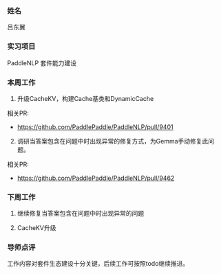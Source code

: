 ### 姓名

吕东翼

### 实习项目

PaddleNLP 套件能力建设

### 本周工作

1. 升级CacheKV，构建Cache基类和DynamicCache

相关PR:

- https://github.com/PaddlePaddle/PaddleNLP/pull/9401

2. 调研当答案包含在问题中时出现异常的修复方式，为Gemma手动修复此问题。

相关PR:

- https://github.com/PaddlePaddle/PaddleNLP/pull/9462

### 下周工作

1. 继续修复当答案包含在问题中时出现异常的问题

2. CacheKV升级

### 导师点评

工作内容对套件生态建设十分关键，后续工作可按照todo继续推进。
